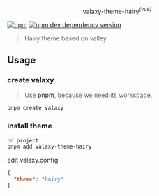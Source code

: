 <p align="center">
valaxy-theme-hairy<sup><em>(vue)</em></sup>
</p>

[![npm](https://img.shields.io/npm/v/valaxy-theme-hairy)](https://www.npmjs.com/package/valaxy-theme-hairy)
[![npm dev dependency version](https://img.shields.io/npm/dependency-version/valaxy-theme-hairy/dev/valaxy)](https://github.com/YunYouJun/valaxy)

> Hairy theme based on valley.

## Usage

### create valaxy

> Use [pnpm](https://pnpm.io/), because we need its workspace.

```bash
pnpm create valaxy
```

### install theme

```bash
cd project
pnpm add valaxy-theme-hairy
```

edit valaxy.config

```json
{
  "theme": "hairy"
}
```